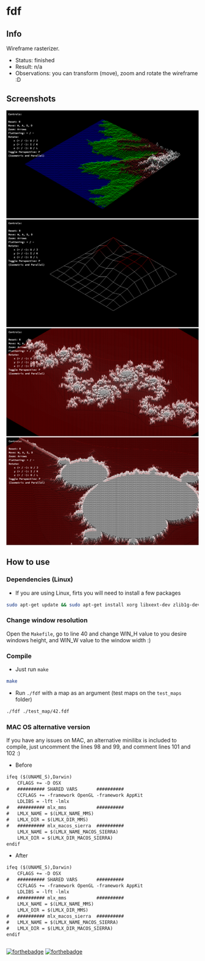 # fdf

## Info

Wireframe rasterizer.

- Status: finished
- Result: n/a
- Observations: you can transform (move), zoom and rotate the wireframe :D

## Screenshots

![map t2.fdf screenshot](https://github.com/izenynn/fdf/blob/main/screenshots/01-t2.png)
![map elem-col.fdf screenshot](https://github.com/izenynn/fdf/blob/main/screenshots/02-elem-col.png)
![map julia.fdf screenshot](https://github.com/izenynn/fdf/blob/main/screenshots/03-julia.png)
![map elem-fract.fdf screenshot](https://github.com/izenynn/fdf/blob/main/screenshots/04-elem-fract.png)

## How to use

### Dependencies (Linux)

- If you are using Linux, firts you will need to install a few packages

```sh
sudo apt-get update && sudo apt-get install xorg libxext-dev zlib1g-dev libbsd-dev
```

### Change window resolution

Open the `Makefile`, go to line 40 and change WIN_H value to you desire windows height, and WIN_W value to the window width :)

### Compile

- Just run `make`

```sh
make
```

- Run `./fdf` with a map as an argument (test maps on the `test_maps` folder)

```sh
./fdf ./test_map/42.fdf
```

### MAC OS alternative version

If you have any issues on MAC, an alternative minilibx is included to compile, just uncomment the lines 98 and 99, and comment lines 101 and 102 :)

- Before

```make
ifeq ($(UNAME_S),Darwin)
	CFLAGS += -D OSX
#	########## SHARED VARS       ##########
	CCFLAGS += -framework OpenGL -framework AppKit
	LDLIBS = -lft -lmlx
#	########## mlx_mms           ##########
#	LMLX_NAME = $(LMLX_NAME_MMS)
#	LMLX_DIR = $(LMLX_DIR_MMS)
#	########## mlx_macos_sierra  ##########
	LMLX_NAME = $(LMLX_NAME_MACOS_SIERRA)
	LMLX_DIR = $(LMLX_DIR_MACOS_SIERRA)
endif
```

- After

```make
ifeq ($(UNAME_S),Darwin)
	CFLAGS += -D OSX
#	########## SHARED VARS       ##########
	CCFLAGS += -framework OpenGL -framework AppKit
	LDLIBS = -lft -lmlx
#	########## mlx_mms           ##########
	LMLX_NAME = $(LMLX_NAME_MMS)
	LMLX_DIR = $(LMLX_DIR_MMS)
#	########## mlx_macos_sierra  ##########
#	LMLX_NAME = $(LMLX_NAME_MACOS_SIERRA)
#	LMLX_DIR = $(LMLX_DIR_MACOS_SIERRA)
endif
```

##
[![forthebadge](https://forthebadge.com/images/badges/made-with-c.svg)](https://forthebadge.com)
[![forthebadge](https://forthebadge.com/images/badges/you-didnt-ask-for-this.svg)](https://forthebadge.com)
